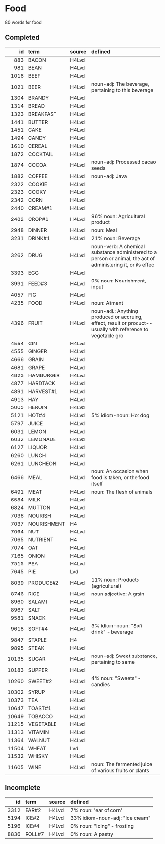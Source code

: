 # Food

80 words for food

## Completed

|    id | term        | source   | defined                                                                                                        |
|------:|:------------|:---------|:---------------------------------------------------------------------------------------------------------------|
|   883 | BACON       | H4Lvd    |                                                                                                                |
|   981 | BEAN        | H4Lvd    |                                                                                                                |
|  1016 | BEEF        | H4Lvd    |                                                                                                                |
|  1021 | BEER        | H4Lvd    | noun-adj: The beverage, pertaining to this beverage                                                            |
|  1304 | BRANDY      | H4Lvd    |                                                                                                                |
|  1314 | BREAD       | H4Lvd    |                                                                                                                |
|  1323 | BREAKFAST   | H4Lvd    |                                                                                                                |
|  1441 | BUTTER      | H4Lvd    |                                                                                                                |
|  1451 | CAKE        | H4Lvd    |                                                                                                                |
|  1494 | CANDY       | H4Lvd    |                                                                                                                |
|  1610 | CEREAL      | H4Lvd    |                                                                                                                |
|  1872 | COCKTAIL    | H4Lvd    |                                                                                                                |
|  1874 | COCOA       | H4Lvd    | noun-adj: Processed cacao seeds                                                                                |
|  1882 | COFFEE      | H4Lvd    | noun-adj: Java                                                                                                 |
|  2322 | COOKIE      | H4Lvd    |                                                                                                                |
|  2323 | COOKY       | H4Lvd    |                                                                                                                |
|  2342 | CORN        | H4Lvd    |                                                                                                                |
|  2440 | CREAM#1     | H4Lvd    |                                                                                                                |
|  2482 | CROP#1      | H4Lvd    | 96% noun: Agricultural product                                                                                 |
|  2948 | DINNER      | H4Lvd    | noun: Meal                                                                                                     |
|  3231 | DRINK#1     | H4Lvd    | 21% noun: Beverage                                                                                             |
|  3262 | DRUG        | H4Lvd    | noun-verb: A chemical substance administered to a person or animal, the  act of administering it, or its effec |
|  3393 | EGG         | H4Lvd    |                                                                                                                |
|  3991 | FEED#3      | H4Lvd    | 9% noun: Nourishment, input                                                                                    |
|  4057 | FIG         | H4Lvd    |                                                                                                                |
|  4235 | FOOD        | H4Lvd    | noun: Aliment                                                                                                  |
|  4396 | FRUIT       | H4Lvd    | noun-adj.: Anything produced or accruing, effect, result or product--  usually with reference to vegetable gro |
|  4554 | GIN         | H4Lvd    |                                                                                                                |
|  4555 | GINGER      | H4Lvd    |                                                                                                                |
|  4666 | GRAIN       | H4Lvd    |                                                                                                                |
|  4681 | GRAPE       | H4Lvd    |                                                                                                                |
|  4823 | HAMBURGER   | H4Lvd    |                                                                                                                |
|  4877 | HARDTACK    | H4Lvd    |                                                                                                                |
|  4891 | HARVEST#1   | H4Lvd    |                                                                                                                |
|  4913 | HAY         | H4Lvd    |                                                                                                                |
|  5005 | HEROIN      | H4Lvd    |                                                                                                                |
|  5121 | HOT#4       | H4Lvd    | 5% idiom-noun: Hot dog                                                                                         |
|  5797 | JUICE       | H4Lvd    |                                                                                                                |
|  6031 | LEMON       | H4Lvd    |                                                                                                                |
|  6032 | LEMONADE    | H4Lvd    |                                                                                                                |
|  6127 | LIQUOR      | H4Lvd    |                                                                                                                |
|  6260 | LUNCH       | H4Lvd    |                                                                                                                |
|  6261 | LUNCHEON    | H4Lvd    |                                                                                                                |
|  6466 | MEAL        | H4Lvd    | noun: An occasion when food is taken, or the food itself                                                       |
|  6491 | MEAT        | H4Lvd    | noun: The flesh of animals                                                                                     |
|  6584 | MILK        | H4Lvd    |                                                                                                                |
|  6824 | MUTTON      | H4Lvd    |                                                                                                                |
|  7036 | NOURISH     | H4Lvd    |                                                                                                                |
|  7037 | NOURISHMENT | H4       |                                                                                                                |
|  7064 | NUT         | H4Lvd    |                                                                                                                |
|  7065 | NUTRIENT    | H4       |                                                                                                                |
|  7074 | OAT         | H4Lvd    |                                                                                                                |
|  7165 | ONION       | H4Lvd    |                                                                                                                |
|  7515 | PEA         | H4Lvd    |                                                                                                                |
|  7645 | PIE         | Lvd      |                                                                                                                |
|  8039 | PRODUCE#2   | H4Lvd    | 11% noun: Products (agricultural)                                                                              |
|  8746 | RICE        | H4Lvd    | noun adjective: A grain                                                                                        |
|  8960 | SALAMI      | H4Lvd    |                                                                                                                |
|  8967 | SALT        | H4Lvd    |                                                                                                                |
|  9581 | SNACK       | H4Lvd    |                                                                                                                |
|  9618 | SOFT#4      | H4Lvd    | 3% idiom-noun: "Soft drink" - beverage                                                                         |
|  9847 | STAPLE      | H4       |                                                                                                                |
|  9895 | STEAK       | H4Lvd    |                                                                                                                |
| 10135 | SUGAR       | H4Lvd    | noun-adj: Sweet substance, pertaining to same                                                                  |
| 10183 | SUPPER      | H4Lvd    |                                                                                                                |
| 10260 | SWEET#2     | H4Lvd    | 4% noun: "Sweets" - candies                                                                                    |
| 10302 | SYRUP       | H4Lvd    |                                                                                                                |
| 10373 | TEA         | H4Lvd    |                                                                                                                |
| 10647 | TOAST#1     | H4Lvd    |                                                                                                                |
| 10649 | TOBACCO     | H4Lvd    |                                                                                                                |
| 11215 | VEGETABLE   | H4Lvd    |                                                                                                                |
| 11313 | VITAMIN     | H4Lvd    |                                                                                                                |
| 11364 | WALNUT      | H4Lvd    |                                                                                                                |
| 11504 | WHEAT       | Lvd      |                                                                                                                |
| 11532 | WHISKY      | H4Lvd    |                                                                                                                |
| 11605 | WINE        | H4Lvd    | noun: The fermented juice of various fruits or plants                                                          |

## Incomplete

|   id | term   | source   | defined                         |
|-----:|:-------|:---------|:--------------------------------|
| 3312 | EAR#2  | H4Lvd    | 7% noun: 'ear of corn'          |
| 5194 | ICE#2  | H4Lvd    | 33% idiom-noun-adj: "Ice cream" |
| 5196 | ICE#4  | H4Lvd    | 0% noun: "Icing" - frosting     |
| 8836 | ROLL#7 | H4Lvd    | 0% noun: A pastry               |